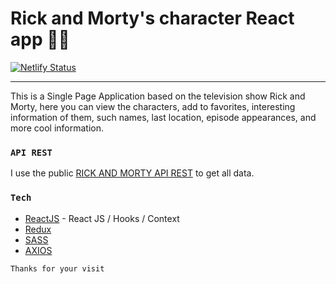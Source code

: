 # Rick and Morty's character React app &#x1F468;&#x200D;&#x1F4BB;
[![Netlify Status](https://api.netlify.com/api/v1/badges/32ecb0b0-8d85-4140-b5da-d08d2dac2951/deploy-status)](https://josuejoelm-rick-and-morty.netlify.app/)

-------------------------------------------------------

This is a Single Page Application based on the television show Rick and Morty, here you can view the characters, add to favorites, interesting information of them, such names, last location, episode appearances, and more cool information.

### `API REST`

I use the public [RICK AND MORTY API REST](https://rickandmortyapi.com/) to get all data.

### `Tech`

* [ReactJS](https://reactjs.org/) - React JS / Hooks / Context
* [Redux](https://redux.js.org/)
* [SASS](https://sass-lang.com/)
* [AXIOS](https://www.npmjs.com/package/axios)

`Thanks for your visit`
